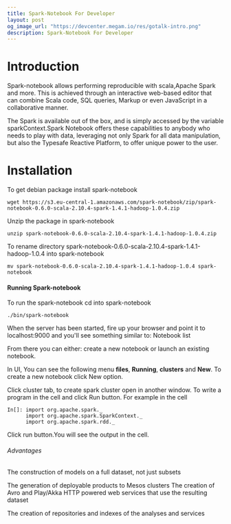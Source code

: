 ```yaml
---
title: Spark-Notebook For Developer
layout: post
og_image_url: "https://devcenter.megam.io/res/gotalk-intro.png"
description: Spark-Notebook For Developer
---
```


# Introduction
 Spark-notebook allows performing reproducible with scala,Apache Spark and more.
      This is achieved through an interactive web-based editor that can combine Scala code, SQL queries, Markup or even JavaScript in a collaborative manner.

The Spark is available out of the box, and is simply accessed by the variable sparkContext.Spark Notebook offers these capabilities to anybody who needs to play with data, leveraging not only Spark for all data manipulation, but also the Typesafe Reactive Platform, to offer unique power to the user.

# Installation
   To get debian package install spark-notebook

    wget https://s3.eu-central-1.amazonaws.com/spark-notebook/zip/spark-notebook-0.6.0-scala-2.10.4-spark-1.4.1-hadoop-1.0.4.zip

  Unzip the package in spark-notebook

    unzip spark-notebook-0.6.0-scala-2.10.4-spark-1.4.1-hadoop-1.0.4.zip

 To rename directory  spark-notebook-0.6.0-scala-2.10.4-spark-1.4.1-hadoop-1.0.4 into spark-notebook

    mv spark-notebook-0.6.0-scala-2.10.4-spark-1.4.1-hadoop-1.0.4 spark-notebook


#### Running Spark-notebook

  To run the spark-notebook cd into spark-notebook

    ./bin/spark-notebook

  When the server has been started, fire up your browser and point it to localhost:9000 and you'll see something similar to: Notebook list

  From there you can either:
  create a new notebook or
  launch an existing notebook.

  In UI, You can see the following menu **files**, **Running**, **clusters** and **New**. To create a new notebook click New option.

  Click cluster tab, to create spark cluster open in another window. To write a program in the cell and click Run button.
  For example in the cell

    In[]: import org.apache.spark._
          import org.apache.spark.SparkContext._
          import org.apache.spark.rdd._

 Click run button.You will see the output in the cell.

###### Advantages 

  The construction of models on a full dataset, not just subsets

The generation of deployable products to Mesos clusters
The creation of Avro and Play/Akka HTTP powered web services that use the resulting dataset

The creation of repositories and indexes of the analyses and services
